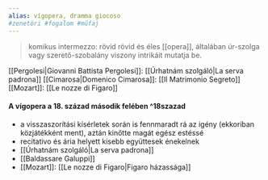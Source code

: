 ```yaml
---
alias: vígopera, dramma giocoso
#zenetöri #fogalom #műfaj
---
```

> komikus intermezzo: rövid
> rövid és éles [[opera]], általában úr-szolga vagy szerető-szobalány viszony intrikáit mutatja be.

[[Pergolesi|Giovanni Battista Pergolesi]]: [[Úrhatnám szolgáló|La serva padrona]]
[[Cimarosa|Domenico Cimarosa]]: [[Il Matrimonio Segreto]]
[[Mozart]]: [[Le nozze di Figaro]]

#### A vígopera a 18. század második felében ^18szazad
- a visszaszorítási kísérletek során is fennmaradt rá az igény (ekkoriban közjátékként ment), aztán kinőtte magát egész estéssé
- recitativo és ária helyett kisebb együttesek énekelnek
- [[Úrhatnám szolgáló|La serva padrona]]
- [[Baldassare Galuppi]]
- [[Mozart]]: [[Le nozze di Figaro|Figaro házassága]]